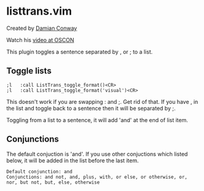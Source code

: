 # listtrans.vim 

Created by [Damian Conway](https://github.com/thoughtstream)

Watch his [video at OSCON](https://www.youtube.com/watch?v=aHm36-na4-4)

This plugin toggles a sentence separated by , or ; to a list.


## Toggle lists

    ;l   :call ListTrans_toggle_format()<CR>
    ;l   :call ListTrans_toggle_format('visual')<CR>

This doesn't work if you are swapping : and ;. Get rid of that.
If you have , in the list and toggle back to a sentence then it will be 
separated by ;.

Toggling from a list to a sentence, it will add 'and' at the end of list item.


## Conjunctions

The default conjuction is 'and'. If you use other conjuctions which listed below, it will be added in the list 
before the last item.

    Default conjunction: and
    Conjunctions: and not, and, plus, with, or else, or otherwise, or, nor, but not, but, else, otherwise



